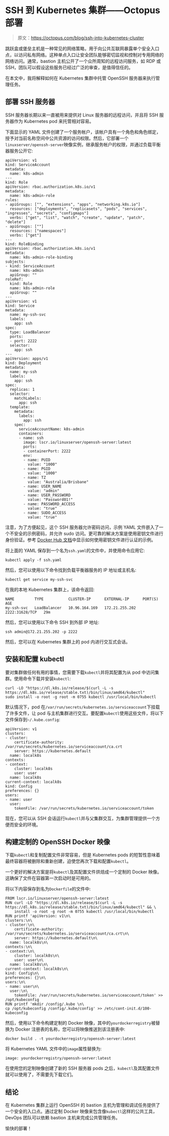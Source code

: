 # SSH 到 Kubernetes 集群——Octopus 部署

> 原文：<https://octopus.com/blog/ssh-into-kubernetes-cluster>

跳跃盒或堡垒主机是一种常见的网络策略，用于向公共互联网暴露单个安全入口点，以访问私有网络。这种单点入口让安全团队能够密切监视和控制对专用网络的网络访问。通常，bastion 主机公开了一个众所周知的远程访问服务，如 RDP 或 SSH，团队可以假设这些服务已经过广泛的审查，是值得信任的。

在本文中，我将解释如何在 Kubernetes 集群中托管 OpenSSH 服务器来执行管理任务。

## 部署 SSH 服务器

SSH 服务器长期以来一直被用来提供对 Linux 服务器的远程访问，并且将 SSH 服务器作为 Kubernetes pod 来托管相对容易。

下面显示的 YAML 文件创建了一个服务帐户，该帐户具有一个角色和角色绑定，授予对当前名称空间中公共资源的访问权限。然后，它部署一个`linuxserver/openssh-server`映像实例，继承服务帐户的权限，并通过负载平衡器服务公开它:

```
apiVersion: v1
kind: ServiceAccount
metadata:
  name: k8s-admin
---
kind: Role
apiVersion: rbac.authorization.k8s.io/v1
metadata:
  name: k8s-admin-role
rules:
- apiGroups: ["", "extensions", "apps", "networking.k8s.io"]
  resources: ["deployments", "replicasets", "pods", "services", "ingresses", "secrets", "configmaps"]
  verbs: ["get", "list", "watch", "create", "update", "patch", "delete"]
- apiGroups: [""]
  resources: ["namespaces"]
  verbs: ["get"]  
---
kind: RoleBinding
apiVersion: rbac.authorization.k8s.io/v1
metadata:
  name: k8s-admin-role-binding
subjects:
- kind: ServiceAccount
  name: k8s-admin
  apiGroup: ""
roleRef:
  kind: Role
  name: k8s-admin-role
  apiGroup: ""
---
apiVersion: v1
kind: Service
metadata:
  name: my-ssh-svc
  labels:
    app: ssh
spec:
  type: LoadBalancer
  ports:
  - port: 2222
  selector:
    app: ssh
---
apiVersion: apps/v1
kind: Deployment
metadata:
  name: my-ssh
  labels:
    app: ssh
spec:
  replicas: 1
  selector:
    matchLabels:
      app: ssh
  template:
    metadata:
      labels:
        app: ssh
    spec:
      serviceAccountName: k8s-admin
      containers:
      - name: ssh
        image: lscr.io/linuxserver/openssh-server:latest
        ports:
        - containerPort: 2222
        env:
        - name: PUID
          value: "1000"
        - name: PGID
          value: "1000"
        - name: TZ
          value: "Australia/Brisbane"
        - name: USER_NAME
          value: "admin"
        - name: USER_PASSWORD
          value: "Password01!"
        - name: PASSWORD_ACCESS
          value: "true"
        - name: SUDO_ACCESS
          value: "true" 
```

注意，为了方便起见，这个 SSH 服务器允许密码访问，示例 YAML 文件嵌入了一个不安全的示例密码，并允许 sudo 访问。更可靠的解决方案是使用密钥文件进行身份验证。参考 [Docker Hub 文档](https://hub.docker.com/r/linuxserver/openssh-server)中显示如何使用密钥文件进行认证的示例。

将上面的 YAML 保存到一个名为`ssh.yaml`的文件中，并使用命令应用它:

```
kubectl apply -f ssh.yaml 
```

然后，您可以使用以下命令找到负载平衡器服务的 IP 地址或主机名:

```
kubectl get service my-ssh-svc 
```

在我的本地 Kubernetes 集群上，该命令返回:

```
NAME         TYPE           CLUSTER-IP      EXTERNAL-IP      PORT(S)          AGE
my-ssh-svc   LoadBalancer   10.96.164.169   172.21.255.202   2222:31628/TCP   29m 
```

然后，您可以使用以下命令 SSH 到外部 IP 地址:

```
ssh admin@172.21.255.202 -p 2222 
```

然后，您可以在 Kubernetes 集群上的 pod 内进行交互式会话。

## 安装和配置 kubectl

要对集群做任何有用的事情，您需要下载`kubectl`并将其配置为从 pod 中访问集群。使用命令下载并安装`kubectl`:

```
curl -LO "https://dl.k8s.io/release/$(curl -L -s https://dl.k8s.io/release/stable.txt)/bin/linux/amd64/kubectl"
sudo install -o root -g root -m 0755 kubectl /usr/local/bin/kubectl 
```

默认情况下，pod 在`/var/run/secrets/kubernetes.io/serviceaccount`下挂载了许多文件，让 pod 与主机集群进行交互。要配置`kubectl`使用这些文件，将以下文件保存到`~/.kube.config`:

```
apiVersion: v1
clusters:
- cluster:
    certificate-authority: /var/run/secrets/kubernetes.io/serviceaccount/ca.crt
    server: https://kubernetes.default
  name: localk8s
contexts:
- context:
    cluster: localk8s
    user: user
  name: localk8s
current-context: localk8s
kind: Config
preferences: {}
users:
- name: user
  user:
    tokenFile: /var/run/secrets/kubernetes.io/serviceaccount/token 
```

现在，您可以从 SSH 会话运行`kubectl`并与父集群交互，为集群管理提供一个方便而安全的环境。

## 构建定制的 OpenSSH Docker 映像

下载`kubectl`和复制配置文件非常容易，但是 Kubernetes pods 的短暂性意味着最终容器将被删除和重新创建，迫使您再次下载和配置`kubectl`。

一个更好的解决方案是将`kubectl`及其配置文件烘焙成一个定制的 Docker 映像。这确保了文件在容器第一次启动时是可用的。

将以下内容保存到名为`Dockerfile`的文件中:

```
FROM lscr.io/linuxserver/openssh-server:latest
RUN curl -LO "https://dl.k8s.io/release/$(curl -L -s https://dl.k8s.io/release/stable.txt)/bin/linux/amd64/kubectl" && \
    install -o root -g root -m 0755 kubectl /usr/local/bin/kubectl
RUN printf 'apiVersion: v1\n\
clusters:\n\
- cluster:\n\
    certificate-authority: /var/run/secrets/kubernetes.io/serviceaccount/ca.crt\n\
    server: https://kubernetes.default\n\
  name: localk8s\n\
contexts:\n\
- context:\n\
    cluster: localk8s\n\
    user: user\n\
  name: localk8s\n\
current-context: localk8s\n\
kind: Config\n\
preferences: {}\n\
users:\n\
- name: user\n\
  user:\n\
    tokenFile: /var/run/secrets/kubernetes.io/serviceaccount/token' >> /opt/kubeconfig
RUN printf 'mkdir /config/.kube \n\
cp /opt/kubeconfig /config/.kube/config' >> /etc/cont-init.d/100-kubeconfig 
```

然后，使用以下命令构建定制的 Docker 映像，其中的`yourdockerregistry`被替换为 Docker 注册表的名称，您可以将映像推送到该注册表中:

```
docker build . -t yourdockerregistry/openssh-server:latest 
```

将 Kubernetes YAML 文件中的`image`属性替换为:

```
image: yourdockerregistry/openssh-server:latest 
```

在使用您的定制映像创建了新的 SSH 服务器 pods 之后，`kubectl`及其配置文件就可以使用了，不需要先下载它们。

## 结论

在 Kubernetes 集群上运行 OpenSSH 的 bastion 主机为管理和调试任务提供了一个安全的入口点。通过定制 Docker 映像来包含像`kubectl`这样的公共工具，DevOps 团队可以依赖 bastion 主机来完成公共管理任务。

愉快的部署！